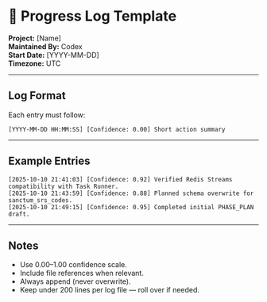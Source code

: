 # 📜 Progress Log Template
**Project:** [Name]  
**Maintained By:** Codex  
**Start Date:** [YYYY-MM-DD]  
**Timezone:** UTC

---

## Log Format
Each entry must follow:

```
[YYYY-MM-DD HH:MM:SS] [Confidence: 0.00] Short action summary
```

---

## Example Entries

```
[2025-10-10 21:41:03] [Confidence: 0.92] Verified Redis Streams compatibility with Task Runner.
[2025-10-10 21:43:59] [Confidence: 0.88] Planned schema overwrite for sanctum_srs_codes.
[2025-10-10 21:49:15] [Confidence: 0.95] Completed initial PHASE_PLAN draft.
```

---

## Notes
- Use 0.00–1.00 confidence scale.  
- Include file references when relevant.  
- Always append (never overwrite).  
- Keep under 200 lines per log file — roll over if needed.

